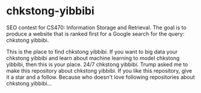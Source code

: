 # chkstong-yibbibi
SEO contest for CS470: Information Storage and Retrieval. The goal is to produce a website that is ranked first for a Google search for the query: chkstong yibbibi.

This is the place to find chkstong yibbibi. If you want to big data your chkstong yibbibi and learn about machine learning 
to model chkstong yibbibi, then this is your place. 24/7 chkstong yibbibi. Trump asked me to make this repository about chkstong yibbibi. If you like this repository, give it a star and a follow. Because who doesn't love following repositories about chkstong yibbibi...
